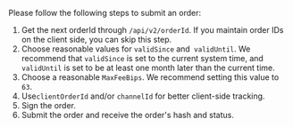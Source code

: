 Please follow the following steps to submit an order:

1. Get the next orderId through `/api/v2/orderId`. If you maintain order IDs on the client side, you can skip this step.
1. Choose reasonable values for `validSince` and` validUntil`. We recommend that `validSince` is set to the current system time, and `validUntil` is set to be at least one month later than the current time.
1. Choose a reasonable `MaxFeeBips`. We recommend setting this value to `63`.
1. Use`clientOrderId` and/or `channelId` for better client-side tracking.
1. Sign the order.
1. Submit the order and receive the order's hash and status.
